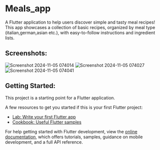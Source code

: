 # Meals_app

A Flutter application to help users discover simple and tasty meal recipes! This app showcases a collection of basic recipes, organized by meal type (italian,german,asian etc.), with easy-to-follow instructions and ingredient lists.

## Screenshots:
![Screenshot 2024-11-05 074014](https://github.com/user-attachments/assets/29e3bae8-97ab-4f45-b86c-13328ad10239)
![Screenshot 2024-11-05 074027](https://github.com/user-attachments/assets/bac3c672-5185-43f8-a350-ec3d8edba85f)
![Screenshot 2024-11-05 074041](https://github.com/user-attachments/assets/901c8b3a-11d2-4967-9996-9b2ef531c0fe)


## Getting Started:

This project is a starting point for a Flutter application.

A few resources to get you started if this is your first Flutter project:

- [Lab: Write your first Flutter app](https://docs.flutter.dev/get-started/codelab)
- [Cookbook: Useful Flutter samples](https://docs.flutter.dev/cookbook)

For help getting started with Flutter development, view the
[online documentation](https://docs.flutter.dev/), which offers tutorials,
samples, guidance on mobile development, and a full API reference.

